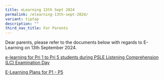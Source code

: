 ```yaml
---
title: eLearning 13th Sept 2024
permalink: /elearning-13th-sept-2024/
variant: tiptap
description: ""
third_nav_title: For Parents
---
```

<p>Dear parents, please refer to the documents below with regards to E-Learning
on 13th September 2024.</p>
<p></p>
<p><a href="/files/vetted_PGVP_274_e_learning_2024_PSLE_LC_day.pdf" rel="noopener nofollow" target="_blank">e-learning for Pri 1 to Pri 5 students during PSLE Listening Comprehension (LC) Examination Day </a>
</p>
<p></p>
<p><a href="/files/Final_2024_PSLE_LC_Day_e_learning___BL_P1_to_P5_Plan.pdf" rel="noopener nofollow" target="_blank">E-Learning Plans for P1 - P5</a>
</p>